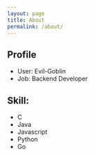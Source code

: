 ```yaml
---
layout: page
title: About
permalink: /about/
---
```


## Profile
- User: Evil-Goblin
- Job: Backend Developer

## Skill:
- C
- Java
- Javascript
- Python
- Go
